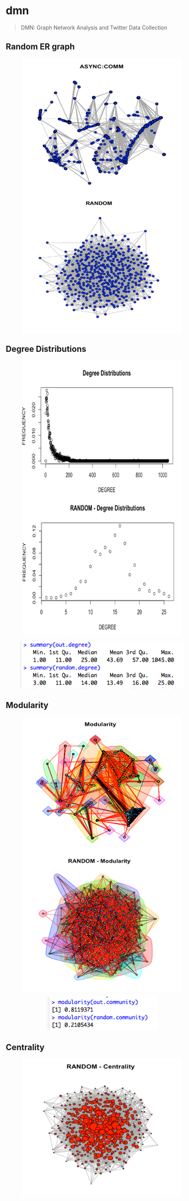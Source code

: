 # dmn

> DMN: Graph Network Analysis and Twitter Data Collection

## Random ER graph  
<p align="center"><img src="https://github.com/salmansamie/dmn/blob/master/artefacts/Screen%20Shot%202018-03-05%20at%2015.50.35.png" alt="Homepage" width="420" height="360" align="middle"> <img src="https://github.com/salmansamie/dmn/blob/master/artefacts/Screen%20Shot%202018-03-05%20at%2015.50.57.png" alt="Homepage" width="420" height="360" align="middle"></p>


## Degree Distributions
<p align="center"><img src="https://github.com/salmansamie/dmn/blob/master/artefacts/Screen%20Shot%202018-03-05%20at%2015.56.57.png" alt="Homepage" width="420" height="360" align="middle"> <img src="https://github.com/salmansamie/dmn/blob/master/artefacts/Screen%20Shot%202018-03-05%20at%2016.06.59.png" alt="Homepage" width="420" height="360" align="middle"></p>

<p align="center"><img src="https://github.com/salmansamie/dmn/blob/master/artefacts/Screen%20Shot%202018-03-05%20at%2016.01.11.png" alt="Homepage">


## Modularity
<p align="center"><img src="https://github.com/salmansamie/dmn/blob/master/artefacts/Screen%20Shot%202018-03-05%20at%2016.11.14.png" alt="Homepage" width="420" height="360" align="middle"> <img src="https://github.com/salmansamie/dmn/blob/master/artefacts/Screen%20Shot%202018-03-05%20at%2016.10.19.png" alt="Homepage" width="420" height="360" align="middle"></p>

<p align="center"><img src="https://github.com/salmansamie/dmn/blob/master/artefacts/Screen%20Shot%202018-03-05%20at%2016.12.38.png" alt="Homepage">


## Centrality
<p align="center"><img src="https://github.com/salmansamie/dmn/blob/master/artefacts/Screen%20Shot%202018-03-05%20at%2016.20.02.png" alt="Homepage" width="420" height="360" align="middle">
